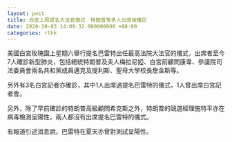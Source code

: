 ```yaml
---
layout: post
title: 白宮上周提名大法官儀式　特朗普等多人出席後確診
date: 2020-10-03 14:09:32.000000000 +08:00
categories: rthk
---
```


美國白宮玫瑰園上星期六舉行提名巴雷特出任最高法院大法官的儀式，出席者至今7人確診新型肺炎，包括總統特朗普及夫人梅拉尼婭、白宮前顧問康韋、參議院司法委員會兩名共和黨成員邁克及提利斯、聖母大學校長詹金斯等。

另外有3名白宮記者亦確診，其中1人出席過提名巴雷特的儀式，1人曾出席白宮記者會。

另外，除了早前確診的特朗普高級顧問希克斯之外，特朗普的競選經理施特平亦在病毒檢測呈陽性，兩人都沒有出席提名巴雷特的儀式。

有報道引述消息說，巴雷特在夏天亦曾對測試呈陽性。

